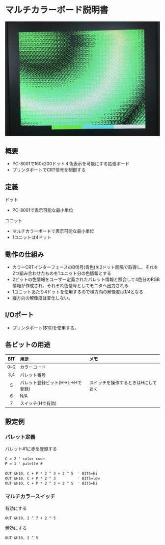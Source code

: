 # マルチカラーボード説明書

![image](https://github.com/chiqlappe/multicolor/blob/main/image/0704c.jpg)

## 概要

- PC-8001で160x200ドット４色表示を可能にする拡張ボード
- プリンタポートでCRT信号を制御する

## 定義

ドット
- PC-8001で表示可能な最小単位

ユニット
- マルチカラーボードで表示可能な最小単位
- 1ユニットは4ドット


## 動作の仕組み

- カラーCRTインターフェースのB信号(青色)を2ドット間隔で取得し、それを2つ組み合わせたものを1ユニット分の色情報とする
- 2ビットの色情報をユーザー定義されたパレット情報と照合して4色分のRGB情報が作成され、それぞれ色信号としてモニタへ出力される
- 1ユニットあたり4ドットを使用するので横方向の解像度は1/4となる
- 縦方向の解像度は変化しない。

## I/Oポート

- プリンタポート($10)を使用する。

## 各ビットの用途

|BIT|用途|メモ|
|:--:|:--|:--|
|0~2|カラーコード||
|3,4|パレット番号||
|5|パレット登録ビット(H->L->Hで登録)|スイッチを操作するときはHにしておく|
|6|N/A||
|7|スイッチ(Hで有効)||

## 設定例

### パレット定義
パレット#1に赤を登録する

```
C = 2 ' color code
P = 1 ' palette #

OUT &H10, C + P * 2 ^ 3 + 2 ^ 5  ' BIT5=hi
OUT &H10, C + P * 2 ^ 3          ' BIT5=low
OUT &H10, C + P * 2 ^ 3 + 2 ^ 5  ' BIT5=hi
```
### マルチカラースイッチ
有効にする

```
OUT &H10, 2 ^ 7 + 2 ^ 5
```

無効にする

```
OUT &H10, 2 ^ 5
```


    
